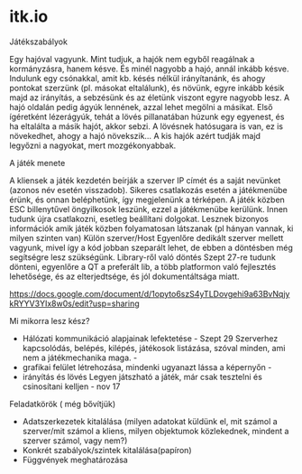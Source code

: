 # itk.io

Játékszabályok

Egy hajóval vagyunk. Mint tudjuk, a hajók nem egyből reagálnak a kormányzásra, hanem késve. És minél nagyobb a hajó, annál inkább késve. 
Indulunk egy csónakkal, amit kb. késés nélkül irányítanánk, és ahogy pontokat szerzünk (pl. másokat eltalálunk), és növünk, egyre inkább késik majd az irányítás, a sebzésünk és az életünk viszont egyre nagyobb lesz. A hajó oldalán pedig ágyúk lennének, azzal lehet megölni a másikat. Első ígéretként lézerágyúk, tehát a lövés pillanatában húzunk egy egyenest, és ha eltalálta a másik hajót, akkor sebzi. A lövésnek hatósugara is van, ez is növekedhet, ahogy a hajó növekszik…
A kis hajók azért tudják majd legyőzni a nagyokat, mert mozgékonyabbak.

A játék menete

A kliensek a játék kezdetén beírják a szerver IP címét és a saját nevünket (azonos név esetén visszadob). Sikeres csatlakozás esetén a játékmenübe érünk, és onnan beléphetünk, így megjelenünk a térképen. A játék közben ESC billenytűvel öngyilkosok leszünk, ezzel a  játékmenübe kerülünk. Innen tudunk újra csatlakozni, esetleg beállítani dolgokat. 
Lesznek bizonyos információk amik játék közben folyamatosan látszanak (pl hányan vannak, ki milyen szinten van)
Külön szerver/Host
Egyenlőre dedikált szerver mellett vagyunk, mivel így a kód jobban szeparált lehet, de ebben a döntésben még segítségre lesz szükségünk.
Library-ről való döntés
Szept 27-re tudunk dönteni, egyenlőre a QT a preferált lib, a több platformon való fejlesztés lehetősége, és az elterjedtsége, és jól dokumentáltsága miatt. 

https://docs.google.com/document/d/1opyto6szS4yTLDovgehi9a63BvNqjykRYYV3YIx8w0s/edit?usp=sharing


Mi mikorra lesz kész?

+ Hálózati kommunikáció alapjainak lefektetése - Szept 29
Szerverhez kapcsolódás, belépés, kilépés, játékosok listázása, szóval minden, ami nem a játékmechanika maga. - 
+ grafikai felület létrehozása, mindenki ugyanazt lássa a képernyőn - 
+ irányítás és lövés
Legyen játszható a játék, már csak tesztelni és csinosítani kelljen - nov 17


Feladatkörök ( még bővítjük)
 
 
+ Adatszerkezetek kitalálása (milyen adatokat küldünk el, mit számol a szerver/mit számol a kliens, milyen objektumok közlekednek, mindent a szerver számol, vagy nem?)
+ Konkrét szabályok/szintek kitalálása(papíron)
+ Függvények meghatározása




